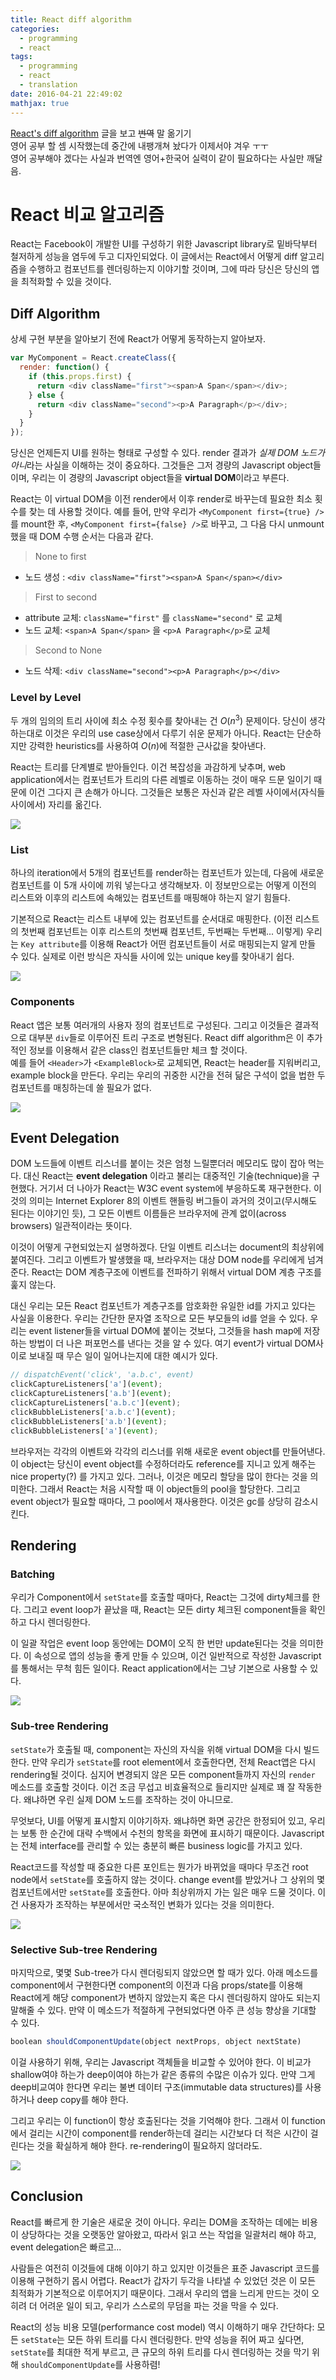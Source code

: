 ```yaml
---
title: React diff algorithm
categories:
  - programming
  - react
tags:
  - programming
  - react
  - translation
date: 2016-04-21 22:49:02
mathjax: true
---
```


[React's diff algorithm](http://calendar.perfplanet.com/2013/diff/) 글을 보고 ~~번역~~ 말 옮기기  
영어 공부 할 셈 시작했는데 중간에 내팽개쳐 놨다가 이제서야 겨우 ㅜㅜ  
영어 공부해야 겠다는 사실과 번역엔 영어+한국어 실력이 같이 필요하다는 사실만 깨달음.

# React 비교 알고리즘
React는 Facebook이 개발한 UI를 구성하기 위한 Javascript library로 밑바닥부터 철저하게 성능을 염두에 두고 디자인되었다. 이 글에서는 React에서 어떻게 diff 알고리즘을 수행하고 컴포넌트를 렌더링하는지 이야기할 것이며, 그에 따라 당신은 당신의 앱을 최적화할 수 있을 것이다.

## Diff Algorithm
상세 구현 부분을 알아보기 전에 React가 어떻게 동작하는지 알아보자.

```javascript
var MyComponent = React.createClass({
  render: function() {
    if (this.props.first) {
      return <div className="first"><span>A Span</span></div>;
    } else {
      return <div className="second"><p>A Paragraph</p></div>;
    }
  }
});
```

당신은 언제든지 UI를 원하는 형태로 구성할 수 있다. render 결과가 *실제 DOM 노드가 아니*라는 사실을 이해하는 것이 중요하다. 그것들은 그저 경량의 Javascript object들이며, 우리는 이 경량의 Javascript object들을 **virtual DOM**이라고 부른다.

React는 이 virtual DOM을 이전 render에서 이후 render로 바꾸는데 필요한 최소 횟수를 찾는 데 사용할 것이다. 예를 들어, 만약 우리가 `<MyComponent first={true} />`를 mount한 후, `<MyComponent first={false} />`로 바꾸고, 그 다음 다시 unmount했을 때 DOM 수행 순서는 다음과 같다.

> None to first
* 노드 생성 : `<div className="first"><span>A Span</span></div>`

> First to second
* attribute 교체: `className="first"` 를 `className="second"` 로 교체
* 노드 교체: `<span>A Span</span>` 을 `<p>A Paragraph</p>`로 교체

> Second to None
* 노드 삭제: `<div className="second"><p>A Paragraph</p></div>`

### Level by Level
두 개의 임의의 트리 사이에 최소 수정 횟수를 찾아내는 건 $O(n^3)$ 문제이다. 당신이 생각하는대로 이것은 우리의 use case상에서 다루기 쉬운 문제가 아니다. React는 단순하지만 강력한 heuristics를 사용하여 $O(n)$에 적절한 근사값을 찾아낸다.

React는 트리를 단계별로 받아들인다. 이건 복잡성을 과감하게 낮추며, web application에서는 컴포넌트가 트리의 다른 레벨로 이동하는 것이 매우 드문 일이기 때문에 이건 그다지 큰 손해가 아니다. 그것들은 보통은 자신과 같은 레벨 사이에서(자식들 사이에서) 자리를 옮긴다.

![](level_by_level.png)

### List
하나의 iteration에서 5개의 컴포넌트를 render하는 컴포넌트가 있는데, 다음에 새로운 컴포넌트를 이 5개 사이에 끼워 넣는다고 생각해보자. 이 정보만으로는 어떻게 이전의 리스트와 이후의 리스트에 속해있는 컴포넌트를 매핑해야 하는지 알기 힘들다.

기본적으로 React는 리스트 내부에 있는 컴포넌트를 순서대로 매핑한다. (이전 리스트의 첫번째 컴포넌트는 이후 리스트의 첫번째 컴포넌트, 두번째는 두번째... 이렇게) 우리는 `Key attribute`를 이용해 React가 어떤 컴포넌트들이 서로 매핑되는지 알게 만들 수 있다. 실제로 이런 방식은 자식들 사이에 있는 unique key를 찾아내기 쉽다.

![](list_with_keys.png)

### Components
React 앱은 보통 여러개의 사용자 정의 컴포넌트로 구성된다. 그리고 이것들은 결과적으로 대부분 `div`들로 이루어진 트리 구조로 변형된다. React diff algorithm은 이 추가적인 정보를 이용해서 같은 class인 컴포넌트들만 체크 할 것이다.  
예를 들어 `<Header>`가 `<ExampleBlock>`로 교체되면, React는 header를 지워버리고, example block을 만든다. 우리는 우리의 귀중한 시간을 전혀 닮은 구석이 없을 법한 두 컴포넌트를 매칭하는데 쓸 필요가 없다.

![](components.png)

## Event Delegation
DOM 노드들에 이벤트 리스너를 붙이는 것은 엄청 느릴뿐더러 메모리도 많이 잡아 먹는다. 대신 React는 **event delegation** 이라고 불리는 대중적인 기술(technique)을 구현했다. 거기서 더 나아가 React는 W3C event system에 부응하도록 재구현한다. 이것의 의미는 Internet Explorer 8의 이벤트 핸들링 버그들이 과거의 것이고(무시해도 된다는 이야기인 듯), 그 모든 이벤트 이름들은 브라우저에 관계 없이(across browsers) 일관적이라는 뜻이다.

이것이 어떻게 구현되었는지 설명하겠다. 단일 이벤트 리스너는 document의 최상위에 붙여진다. 그리고 이벤트가 발생했을 때, 브라우저는 대상 DOM node를 우리에게 넘겨준다. React는 DOM 계층구조에 이벤트를 전파하기 위해서 virtual DOM 계층 구조를 훑지 않는다.

대신 우리는 모든 React 컴포넌트가 계층구조를 암호화한 유일한 id를 가지고 있다는 사실을 이용한다. 우리는 간단한 문자열 조작으로 모든 부모들의 id를 얻을 수 있다. 우리는 event listener들을 virtual DOM에 붙이는 것보다, 그것들을 hash map에 저장하는 방법이 더 나은 퍼포먼스를 낸다는 것을 알 수 있다. 여기 event가 virtual DOM사이로 보내질 때 무슨 일이 일어나는지에 대한 예시가 있다.

```javascript
// dispatchEvent('click', 'a.b.c', event)
clickCaptureListeners['a'](event);
clickCaptureListeners['a.b'](event);
clickCaptureListeners['a.b.c'](event);
clickBubbleListeners['a.b.c'](event);
clickBubbleListeners['a.b'](event);
clickBubbleListeners['a'](event);
```

브라우저는 각각의 이벤트와 각각의 리스너를 위해 새로운 event object를 만들어낸다. 이 object는 당신이 event object를 수정하더라도 reference를 지니고 있게 해주는 nice property(?) 를 가지고 있다. 그러나, 이것은 메모리 할당을 많이 한다는 것을 의미한다. 그래서 React는 처음 시작할 때 이 object들의 pool을 할당한다. 그리고 event object가 필요할 때마다, 그 pool에서 재사용한다. 이것은 gc를 상당히 감소시킨다.

## Rendering
### Batching
우리가 Component에서 `setState`를 호출할 때마다, React는 그것에 dirty체크를 한다. 그리고 event loop가 끝났을 때, React는 모든 dirty 체크된 component들을 확인하고 다시 렌더링한다.

이 일괄 작업은 event loop 동안에는 DOM이 오직 한 번만 update된다는 것을 의미한다. 이 속성으로 앱의 성능을 좋게 만들 수 있으며, 이건 일반적으로 작성한 Javascript를 통해서는 무척 힘든 일이다. React application에서는 그냥 기본으로 사용할 수 있다.

![](setState_dirty.png)

### Sub-tree Rendering
`setState`가 호출될 때, component는 자신의 자식을 위해 virtual DOM을 다시 빌드한다. 만약 우리가 `setState`를 root element에서 호출한다면, 전체 React앱은 다시 rendering될 것이다. 심지어 변경되지 않은 모든 component들까지 자신의 `render` 메소드를 호출할 것이다. 이건 조금 무섭고 비효율적으로 들리지만 실제로 꽤 잘 작동한다. 왜냐하면 우린 실제 DOM 노드를 조작하는 것이 아니므로.

무엇보다, UI를 어떻게 표시할지 이야기하자. 왜냐하면 화면 공간은 한정되어 있고, 우리는 보통 한 순간에 대략 수백에서 수천의 항목을 화면에 표시하기 때문이다. Javascript는 전체 interface를 관리할 수 있는 충분히 빠른 business logic를 가지고 있다.

React코드를 작성할 때 중요한 다른 포인트는 뭔가가 바뀌었을 때마다 무조건 root node에서 `setState`를 호출하지 않는 것이다. change event를 받았거나 그 상위의 몇 컴포넌트에서만 `setState`를 호출한다. 아마 최상위까지 가는 일은 매우 드물 것이다. 이건 사용자가 조작하는 부분에서만 국소적인 변화가 있다는 것을 의미한다.

![](sub_tree_rendering.png)

### Selective Sub-tree Rendering
마지막으로, 몇몇 Sub-tree가 다시 렌더링되지 않았으면 할 때가 있다. 아래 메소드를 component에서 구현한다면 component의 이전과 다음 props/state를 이용해 React에게 해당 component가 변하지 않았는지 혹은 다시 렌더링하지 않아도 되는지 말해줄 수 있다. 만약 이 메소드가 적절하게 구현되었다면 아주 큰 성능 향상을 기대할 수 있다.

```javascript
boolean shouldComponentUpdate(object nextProps, object nextState)
```

이걸 사용하기 위해, 우리는 Javascript 객체들을 비교할 수 있어야 한다. 이 비교가 shallow여야 하는가 deep이여야 하는가 같은 종류의 수많은 이슈가 있다. 만약 그게 deep비교여야 한다면 우리는 불변 데이터 구조(immutable data structures)를 사용하거나 deep copy를 해야 한다.

그리고 우리는 이 function이 항상 호출된다는 것을 기억해야 한다. 그래서 이 function에서 걸리는 시간이 component를 render하는데 걸리는 시간보다 더 적은 시간이 걸린다는 것을 확실하게 해야 한다. re-rendering이 필요하지 않더라도.

![](selective_sub_tree_rendering.png)

## Conclusion
React를 빠르게 한 기술은 새로운 것이 아니다. 우리는 DOM을 조작하는 데에는 비용이 상당하다는 것을 오랫동안 알아왔고, 따라서 읽고 쓰는 작업을 일괄처리 해야 하고, event delegation은 빠르고...

사람들은 여전히 이것들에 대해 이야기 하고 있지만 이것들은 표준 Javascript 코드를 이용해 구현하기 몹시 어렵다. React가 갑자기 두각을 나타낼 수 있었던 것은 이 모든 최적화가 기본적으로 이루어지기 때문이다. 그래서 우리의 앱을 느리게 만드는 것이 오히려 더 어려운 일이 되고, 우리가 스스로의 무덤을 파는 것을 막을 수 있다.

React의 성능 비용 모델(performance cost model) 역시 이해하기 매우 간단하다: 모든 `setState`는 모든 하위 트리를 다시 렌더링한다. 만약 성능을 쥐어 짜고 싶다면, `setState`를 최대한 적게 부르고, 큰 규모의 하위 트리를 다시 렌더링하는 것을 막기 위해 `shouldComponentUpdate`를 사용하렴!
